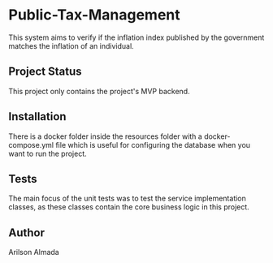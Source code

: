 # Public-Tax-Management
This system aims to verify if the inflation index published by the government matches the inflation of an individual.

## Project Status
This project only contains the project's MVP backend.

## Installation
There is a docker folder inside the resources folder with a docker-compose.yml file which is useful for configuring the database when you want to run the project.

## Tests
The main focus of the unit tests was to test the service implementation classes, as these classes contain the core business logic in this project.

## Author
Arilson Almada


